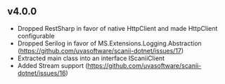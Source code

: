 ## v4.0.0
* Dropped RestSharp in favor of native HttpClient and made HttpClient configurable
* Dropped Serilog in favor of MS.Extensions.Logging.Abstraction (https://github.com/uvasoftware/scanii-dotnet/issues/17)
* Extracted main class into an interface IScaniiClient
* Added Stream support (https://github.com/uvasoftware/scanii-dotnet/issues/16)

